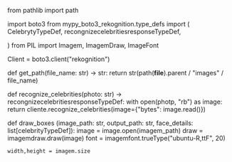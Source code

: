 from pathlib import path

import boto3
from mypy_boto3_rekognition.type_defs import (
    CelebrytyTypeDef, 
    recongnizecelebritiesresponseTypeDef,

)
from PIL import Imagem, ImagemDraw, ImageFont

Client = boto3.client("rekognition")

def get_path(file_name: str) -> str: 
    return str(path(__file__).parent / "images" / file_name)

def recognize_celebrities(photo: str) -> recongnizecelebritiesresponseTypeDef: 
    with open(photp, "rb") as image: 
        return cliente.recognize_celebrities(image={"bytes": image.read()})


def draw_boxes (image_path: str, output_path: str, face_details: list[celebrityTypeDef]):
    image = image.open(imagem_path)
    draw = imagemdraw.draw(image)
    font = imagemfont.trueType("ubuntu-R,ttF", 20)

    width,height = imagem.size
